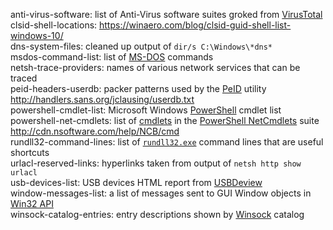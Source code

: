 anti-virus-software: list of Anti-Virus software suites groked from [VirusTotal](https://www.virustotal.com)  
clsid-shell-locations: <https://winaero.com/blog/clsid-guid-shell-list-windows-10/>  
dns-system-files: cleaned up output of `dir/s C:\Windows\*dns*`  
msdos-command-list: list of [MS-DOS](https://en.wikipedia.org/wiki/MS-DOS "MicroSoft Disk Operating System") commands  
netsh-trace-providers: names of various network services that can be traced  
peid-headers-userdb: packer patterns used by the [PeID](https://www.aldeid.com/wiki/PEiD) utility <http://handlers.sans.org/jclausing/userdb.txt>   
powershell-cmdlet-list: Microsoft Windows [PowerShell](https://docs.microsoft.com/powershell) cmdlet list  
powershell-net-cmdlets: list of [cmdlets](https://msdn.microsoft.com/library/ms714395.aspx "Windows PowerShell Cmdlet Overview") in the [PowerShell NetCmdlets](https://nsoftware.com/powershell/netcmdlets) suite <http://cdn.nsoftware.com/help/NCB/cmd>  
rundll32-command-lines: list of [`rundll32.exe`](https://docs.microsoft.com/windows-server/administration/windows-commands/rundll32) command lines that are useful shortcuts  
urlacl-reserved-links: hyperlinks taken from output of `netsh http show urlacl`  
usb-devices-list: USB devices HTML report from [USBDeview](http://nirsoft.net)  
window-messages-list: a list of messages sent to GUI Window objects in [Win32 API](http://www.winprog.org/tutorial/ "theForger's Win32 API Programming Tutorial")    
winsock-catalog-entries: entry descriptions shown by [Winsock](https://wikipedia.org/wiki/Winsock) catalog   
